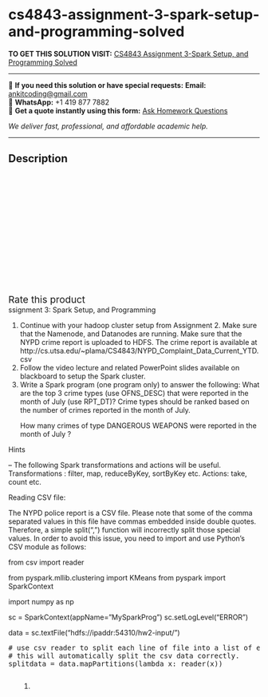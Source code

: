 # cs4843-assignment-3-spark-setup-and-programming-solved
**TO GET THIS SOLUTION VISIT:** [CS4843 Assignment 3-Spark Setup, and Programming Solved](https://www.ankitcodinghub.com/product/cs4843-assignment-3-spark-setup-and-programming-solved/)


---

📩 **If you need this solution or have special requests:** **Email:** ankitcoding@gmail.com  
📱 **WhatsApp:** +1 419 877 7882  
📄 **Get a quote instantly using this form:** [Ask Homework Questions](https://www.ankitcodinghub.com/services/ask-homework-questions/)

*We deliver fast, professional, and affordable academic help.*

---

<h2>Description</h2>



<div class="kk-star-ratings kksr-auto kksr-align-center kksr-valign-top" data-payload="{&quot;align&quot;:&quot;center&quot;,&quot;id&quot;:&quot;92315&quot;,&quot;slug&quot;:&quot;default&quot;,&quot;valign&quot;:&quot;top&quot;,&quot;ignore&quot;:&quot;&quot;,&quot;reference&quot;:&quot;auto&quot;,&quot;class&quot;:&quot;&quot;,&quot;count&quot;:&quot;0&quot;,&quot;legendonly&quot;:&quot;&quot;,&quot;readonly&quot;:&quot;&quot;,&quot;score&quot;:&quot;0&quot;,&quot;starsonly&quot;:&quot;&quot;,&quot;best&quot;:&quot;5&quot;,&quot;gap&quot;:&quot;4&quot;,&quot;greet&quot;:&quot;Rate this product&quot;,&quot;legend&quot;:&quot;0\/5 - (0 votes)&quot;,&quot;size&quot;:&quot;24&quot;,&quot;title&quot;:&quot;CS4843  Assignment 3-Spark Setup, and Programming Solved&quot;,&quot;width&quot;:&quot;0&quot;,&quot;_legend&quot;:&quot;{score}\/{best} - ({count} {votes})&quot;,&quot;font_factor&quot;:&quot;1.25&quot;}">

<div class="kksr-stars">

<div class="kksr-stars-inactive">
            <div class="kksr-star" data-star="1" style="padding-right: 4px">


<div class="kksr-icon" style="width: 24px; height: 24px;"></div>
        </div>
            <div class="kksr-star" data-star="2" style="padding-right: 4px">


<div class="kksr-icon" style="width: 24px; height: 24px;"></div>
        </div>
            <div class="kksr-star" data-star="3" style="padding-right: 4px">


<div class="kksr-icon" style="width: 24px; height: 24px;"></div>
        </div>
            <div class="kksr-star" data-star="4" style="padding-right: 4px">


<div class="kksr-icon" style="width: 24px; height: 24px;"></div>
        </div>
            <div class="kksr-star" data-star="5" style="padding-right: 4px">


<div class="kksr-icon" style="width: 24px; height: 24px;"></div>
        </div>
    </div>

<div class="kksr-stars-active" style="width: 0px;">
            <div class="kksr-star" style="padding-right: 4px">


<div class="kksr-icon" style="width: 24px; height: 24px;"></div>
        </div>
            <div class="kksr-star" style="padding-right: 4px">


<div class="kksr-icon" style="width: 24px; height: 24px;"></div>
        </div>
            <div class="kksr-star" style="padding-right: 4px">


<div class="kksr-icon" style="width: 24px; height: 24px;"></div>
        </div>
            <div class="kksr-star" style="padding-right: 4px">


<div class="kksr-icon" style="width: 24px; height: 24px;"></div>
        </div>
            <div class="kksr-star" style="padding-right: 4px">


<div class="kksr-icon" style="width: 24px; height: 24px;"></div>
        </div>
    </div>
</div>


<div class="kksr-legend" style="font-size: 19.2px;">
            <span class="kksr-muted">Rate this product</span>
    </div>
    </div>
<div class="page" title="Page 1">
<div class="layoutArea">
<div class="column">
ssignment 3: Spark Setup, and Programming

<ol>
<li>Continue with your hadoop cluster setup from Assignment 2. Make sure that the Namenode, and Datanodes are running. Make sure that the NYPD crime report is uploaded to HDFS. The crime report is available at http://cs.utsa.edu/~plama/CS4843/NYPD_Complaint_Data_Current_YTD.csv</li>
<li>Follow the video lecture and related PowerPoint slides available on blackboard to setup the Spark cluster.</li>
<li>Write a Spark program (one program only) to answer the following:
What are the top 3 crime types (use OFNS_DESC) that were reported in the month of July (use RPT_DT)? Crime types should be ranked based on the number of crimes reported in the month of July.

How many crimes of type DANGEROUS WEAPONS were reported in the month of July ?
</li>
</ol>
Hints

– The following Spark transformations and actions will be useful. Transformations : filter, map, reduceByKey, sortByKey etc. Actions: take, count etc.

Reading CSV file:

The NYPD police report is a CSV file. Please note that some of the comma separated values in this file have commas embedded inside double quotes. Therefore, a simple split(“,”) function will incorrectly split those special values. In order to avoid this issue, you need to import and use Python’s CSV module as follows:

from csv import reader

from pyspark.mllib.clustering import KMeans from pyspark import SparkContext

import numpy as np

sc = SparkContext(appName=”MySparkProg”) sc.setLogLevel(“ERROR”)

data = sc.textFile(“hdfs://ipaddr:54310/hw2-input/”)

<pre># use csv reader to split each line of file into a list of elements.
# this will automatically split the csv data correctly.
splitdata = data.mapPartitions(lambda x: reader(x))
</pre>
</div>
</div>
</div>
<div class="page" title="Page 2">
<div class="layoutArea">
<div class="column">
<ol>
<li style="list-style-type: none;">
<ol>
<li>&nbsp;</li>
</ol>
</li>
</ol>
</div>
</div>
</div>

